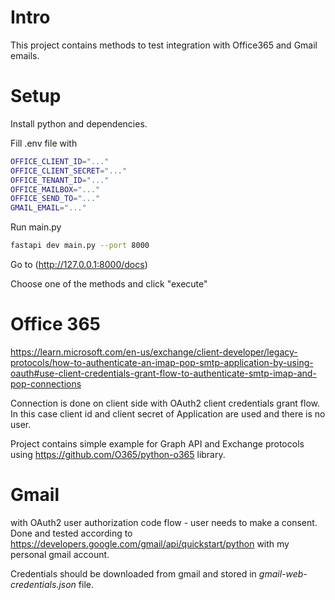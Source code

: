 # Intro
This project contains methods to test integration with Office365 and Gmail emails.

# Setup
Install python and dependencies.

Fill .env file with
```sh
OFFICE_CLIENT_ID="..."
OFFICE_CLIENT_SECRET="..."
OFFICE_TENANT_ID="..."
OFFICE_MAILBOX="..."
OFFICE_SEND_TO="..."
GMAIL_EMAIL="..."
```

Run main.py
```sh
fastapi dev main.py --port 8000
```

Go to (http://127.0.0.1:8000/docs)

Choose one of the methods and click "execute"

# Office 365

https://learn.microsoft.com/en-us/exchange/client-developer/legacy-protocols/how-to-authenticate-an-imap-pop-smtp-application-by-using-oauth#use-client-credentials-grant-flow-to-authenticate-smtp-imap-and-pop-connections

Connection is done on client side with OAuth2 client credentials grant flow.
In this case client id and client secret of Application are used and there is no user.

Project contains simple example for Graph API and Exchange protocols using https://github.com/O365/python-o365 library.

# Gmail
with OAuth2 user authorization code flow - user needs to make a consent.
Done and tested according to https://developers.google.com/gmail/api/quickstart/python with my personal gmail account.

Credentials should be downloaded from gmail and stored in *gmail-web-credentials.json* file.